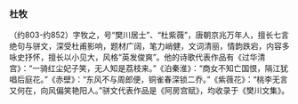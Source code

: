 ### 杜牧
（约803-约852）字牧之，号“樊川居士”、“杜紫薇”，唐朝京兆万年人，擅长七言绝句与骈文，深受杜甫影响，题材广阔，笔力峭健，文词清丽，情韵跌宕，内容多咏史抒怀，擅长以小见大，风格“英发俊爽”。他的诗歌代表作品有《过华清宫》：“一骑红尘妃子笑，无人知是荔枝来。”《泊秦淮》：“商女不知亡国恨，隔江犹唱后庭花。”《赤壁》：“东风不与周郎便，铜雀春深锁二乔。”《紫薇花》：“桃李无言又何在，向风偏笑艳阳人。”骈文代表作品是《阿房宫赋》，均收录于《樊川文集》。